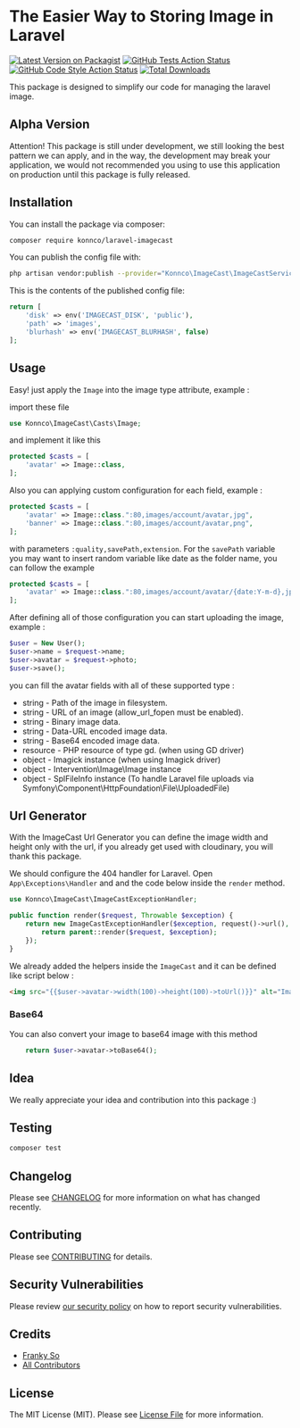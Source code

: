 # The Easier Way to Storing Image in Laravel

[![Latest Version on Packagist](https://img.shields.io/packagist/v/konnco/laravel-imagecast.svg?style=flat-square)](https://packagist.org/packages/konnco/laravel-imagecast)
[![GitHub Tests Action Status](https://img.shields.io/github/workflow/status/konnco/laravel-imagecast/run-tests?label=tests)](https://github.com/konnco/laravel-imagecast/actions?query=workflow%3Arun-tests+branch%3Amain)
[![GitHub Code Style Action Status](https://img.shields.io/github/workflow/status/konnco/laravel-imagecast/Check%20&%20fix%20styling?label=code%20style)](https://github.com/konnco/laravel-imagecast/actions?query=workflow%3A"Check+%26+fix+styling"+branch%3Amain)
[![Total Downloads](https://img.shields.io/packagist/dt/konnco/laravel-imagecast.svg?style=flat-square)](https://packagist.org/packages/konnco/laravel-imagecast)

This package is designed to simplify our code for managing the laravel image.

## Alpha Version
Attention! This package is still under development, we still looking the best pattern we can apply, and in the way, the development may break your application, we would not recommended you using to use this application on production until this package is fully released.

## Installation

You can install the package via composer:

```bash
composer require konnco/laravel-imagecast
```

You can publish the config file with:
```bash
php artisan vendor:publish --provider="Konnco\ImageCast\ImageCastServiceProvider" --tag="laravel-imagecast-config"
```

This is the contents of the published config file:

```php
return [
    'disk' => env('IMAGECAST_DISK', 'public'),
    'path' => 'images',
    'blurhash' => env('IMAGECAST_BLURHASH', false)
];
```

## Usage

Easy! just apply the `Image` into the image type attribute, example :

import these file 
```php
use Konnco\ImageCast\Casts\Image;
```

and implement it like this

```php
protected $casts = [
    'avatar' => Image::class,
];
```

Also you can applying custom configuration for each field, example :

```php
protected $casts = [
    'avatar' => Image::class.":80,images/account/avatar,jpg",
    'banner' => Image::class.":80,images/account/avatar,png",
];
```
with parameters `:quality,savePath,extension`. For the `savePath` variable you may want to insert random variable like date as the folder name, you can follow the example

```php
protected $casts = [
    'avatar' => Image::class.":80,images/account/avatar/{date:Y-m-d},jpg",
];
```

After defining all of those configuration you can start uploading the image, example :

```php
$user = New User();
$user->name = $request->name;
$user->avatar = $request->photo;
$user->save();
```

you can fill the avatar fields with all of these supported type :
* string - Path of the image in filesystem.
* string - URL of an image (allow_url_fopen must be enabled).
* string - Binary image data.
* string - Data-URL encoded image data.
* string - Base64 encoded image data.
* resource - PHP resource of type gd. (when using GD driver)
* object - Imagick instance (when using Imagick driver)
* object - Intervention\Image\Image instance
* object - SplFileInfo instance (To handle Laravel file uploads via Symfony\Component\HttpFoundation\File\UploadedFile)

## Url Generator

With the ImageCast Url Generator you can define the image width and height only with the url, if you already get used with cloudinary, you will thank this package.

We should configure the 404 handler for Laravel. Open `App\Exceptions\Handler` and and the code below inside the `render` method.

```php
use Konnco\ImageCast\ImageCastExceptionHandler;

public function render($request, Throwable $exception) {
    return new ImageCastExceptionHandler($exception, request()->url(), function(){
        return parent::render($request, $exception);
    });
}
```

We already added the helpers inside the `ImageCast` and it can be defined like script below :
```html
<img src="{{$user->avatar->width(100)->height(100)->toUrl()}}" alt="Image"/>
```

### Base64
You can also convert your image to base64 image with this method

```php
    return $user->avatar->toBase64();
```

## Idea
We really appreciate your idea and contribution into this package :)


## Testing

```bash
composer test
```

## Changelog

Please see [CHANGELOG](CHANGELOG.md) for more information on what has changed recently.

## Contributing

Please see [CONTRIBUTING](.github/CONTRIBUTING.md) for details.

## Security Vulnerabilities

Please review [our security policy](../../security/policy) on how to report security vulnerabilities.

## Credits

- [Franky So](https://github.com/konnco)
- [All Contributors](../../contributors)

## License

The MIT License (MIT). Please see [License File](LICENSE.md) for more information.
